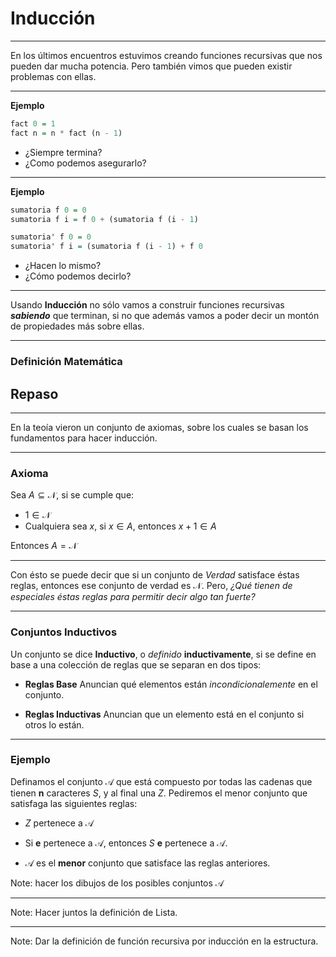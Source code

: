 # Inducción

----

En los últimos encuentros estuvimos creando funciones recursivas que nos pueden dar mucha potencia. Pero también vimos que pueden existir problemas con ellas.

----

**Ejemplo**

```haskell
fact 0 = 1
fact n = n * fact (n - 1)
```

-  ¿Siempre termina? <!-- .element: class="fragment" -->
-  ¿Como podemos asegurarlo? <!-- .element: class="fragment" --> 

----

**Ejemplo**

```haskell
sumatoria f 0 = 0
sumatoria f i = f 0 + (sumatoria f (i - 1)

sumatoria' f 0 = 0
sumatoria' f i = (sumatoria f (i - 1) + f 0
```

-  ¿Hacen lo mismo? <!-- .element: class="fragment" -->
-  ¿Cómo podemos decirlo? <!-- .element: class="fragment" -->

----

Usando **Inducción** no sólo vamos a construir funciones recursivas _**sabiendo**_ que terminan, si no que además vamos a poder decir un montón de propiedades más sobre ellas.

----

### Definición Matemática
## Repaso

----

En la teoía vieron un conjunto de axiomas, sobre los cuales se basan los fundamentos para hacer inducción.

----

<!-- .slide: style="text-align: left" -->

### Axioma

Sea $A \subseteq \mathcal{N}$, si se cumple que:

-  $1 \in \mathcal{N}$
-  Cualquiera sea $x$, si $x \in A$, entonces $x + 1 \in A$

Entonces $A = \mathcal{N}$

----

Con ésto se puede decir que si un conjunto de _Verdad_ satisface éstas reglas, entonces ese conjunto de verdad es $\mathcal{N}$. Pero, _¿Qué tienen de especiales éstas reglas para permitir decir algo tan fuerte?_

----

<!-- .slide: style="text-align: left" -->

### Conjuntos Inductivos

Un conjunto se dice **Inductivo**, o *definido* **inductivamente**, si se define en base a una colección de reglas que se separan en dos tipos:

- **Reglas Base** Anuncian qué elementos están *incondicionalemente* en el conjunto.

- **Reglas Inductivas** Anuncian que un elemento está en el conjunto si otros lo están.

----

### Ejemplo

Definamos el conjunto $\mathcal{A}$ que está compuesto por todas las cadenas que tienen **n** caracteres *S*, y al final una *Z*. Pediremos el menor conjunto que satisfaga las siguientes reglas:

- *Z* pertenece a $\mathcal{A}$

- Si **e** pertenece a $\mathcal{A}$, entonces *S* **e** pertenece a $\mathcal{A}$.
 <!-- .element: class="fragment" -->

- $\mathcal{A}$ es el **menor** conjunto que satisface las reglas anteriores.
 <!-- .element: class="fragment" -->

Note: hacer los dibujos de los posibles conjuntos $\mathcal{A}$

----

Note: Hacer juntos la definición de Lista.

----

Note: Dar la definición de función recursiva por inducción en la estructura.
